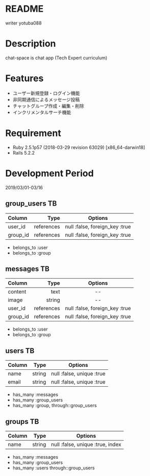 # README
writer yotuba088

# Description
chat-space is chat app (Tech Expert curriculum)

# Features
- ユーザー新規登録・ログイン機能
- 非同期通信によるメッセージ投稿
- チャットグループ作成・編集・削除
- インクリメンタルサーチ機能

# Requirement
- Ruby 2.5.1p57 (2018-03-29 revision 63029) [x86_64-darwin18]
- Rails 5.2.2

# Development Period
2019/03/01-03/16

## group_users TB
| Column | Type | Options |
|:-----------|------------:|:------------:|
| user_id | references | null :false, foreign_key :true |
| group_id | references | null :false, foreign_key :true |

- belongs_to :user
- belongs_to :group

## messages TB
| Column | Type | Options |
|:-----------|------------:|:------------:|
| content |	text | -- |
| image | string | -- |
| user_id | references | null :false, foreign_key :true |
| group_id | references | null :false, foreign_key :true |

- belongs_to :user
- belongs_to :group

## users TB
| Column | Type | Options |
|:-----------|------------:|:------------:|
| name | string | null :false, unique :true |
| email | string | null :false, unique :true |

- has_many :messages
- has_many :group_users
- has_many :group, through::group_users

## groups TB
| Column | Type | Options |
|:-----------|------------:|:------------:|
| name | string | null :false, unique :true, index |

- has_many :messages
- has_many :group_users
- has_many :users through::group_users
